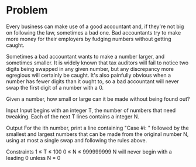 # Problem

Every business can make use of a good accountant and, if they're not big on following the law, sometimes a bad one. Bad accountants try to make more money for their employers by fudging numbers without getting caught.

Sometimes a bad accountant wants to make a number larger, and sometimes smaller. It is widely known that tax auditors will fail to notice two digits being swapped in any given number, but any discrepancy more egregious will certainly be caught. It's also painfully obvious when a number has fewer digits than it ought to, so a bad accountant will never swap the first digit of a number with a 0.

Given a number, how small or large can it be made without being found out?

Input
Input begins with an integer T, the number of numbers that need tweaking. Each of the next T lines contains a integer N.

Output
For the ith number, print a line containing "Case #i: " followed by the smallest and largest numbers that can be made from the original number N, using at most a single swap and following the rules above.

Constraints
1 ≤ T ≤ 100
0 ≤ N ≤ 999999999
N will never begin with a leading 0 unless N = 0
